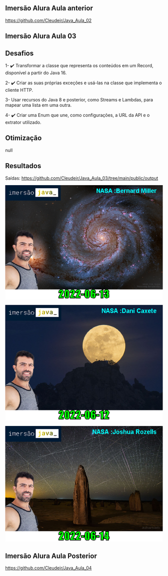 ## Imersão Alura Aula anterior

https://github.com/Cleudeir/Java_Aula_02

## Imersão Alura Aula 03

## Desafios

1- ✔️ Transformar a classe que representa os conteúdos em um Record, disponível a partir do Java 16.

2- ✔️ Criar as suas próprias exceções e usá-las na classe que implementa o cliente HTTP.

3- Usar recursos do Java 8 e posterior, como Streams e Lambdas, para mapear uma lista em uma outra.

4- ✔️ Criar uma Enum que une, como configurações, a URL da API e o extrator utilizado.


## Otimização

null

## Resultados

Saídas: https://github.com/Cleudeir/Java_Aula_03/tree/main/public/output

![](https://raw.githubusercontent.com/Cleudeir/Java_Aula_03/main/public/output/M51_The_Whirlpool_Galaxy_from_Hubble.png)

![](https://raw.githubusercontent.com/Cleudeir/Java_Aula_03/main/public/output/Find_the_Man_in_the_Moon.png)

![](https://raw.githubusercontent.com/Cleudeir/Java_Aula_03/main/public/output/Satellites_Behind_Pinnacles.png)


## Imersão Alura Aula Posterior

https://github.com/Cleudeir/Java_Aula_04
